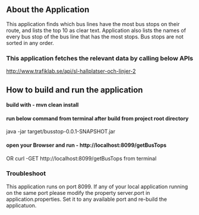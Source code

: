 ## About the Application
This application finds which bus lines have the most bus stops on
their route, and lists the top 10 as clear text. Application also lists the names of every
bus stop of the bus line that has the most stops. Bus stops are not sorted in any order.

### This application fetches the relevant data by calling below APIs
http://www.trafiklab.se/api/sl-hallplatser-och-linjer-2

## How to build and run the application
#### build with  - mvn clean install
#### run below command from terminal after build from project root directory
java -jar target/busstop-0.0.1-SNAPSHOT.jar

#### open your Browser and run - http://localhost:8099/getBusTops
OR curl -GET http://localhost:8099/getBusTops from terminal

### Troubleshoot

This application runs on port 8099.
If any of your local application running on the same port please modify the property server.port
in application.properties. Set it to any available port and re-build the applicatuon.



